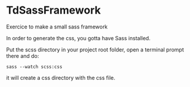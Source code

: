 # TdSassFramework
Exercice to make a small sass framework

In order to generate the css, you gotta have Sass installed.

Put the scss directory in your project root folder, open a terminal prompt there and do:

`sass --watch scss:css`

it will create a css directory with the css file.
